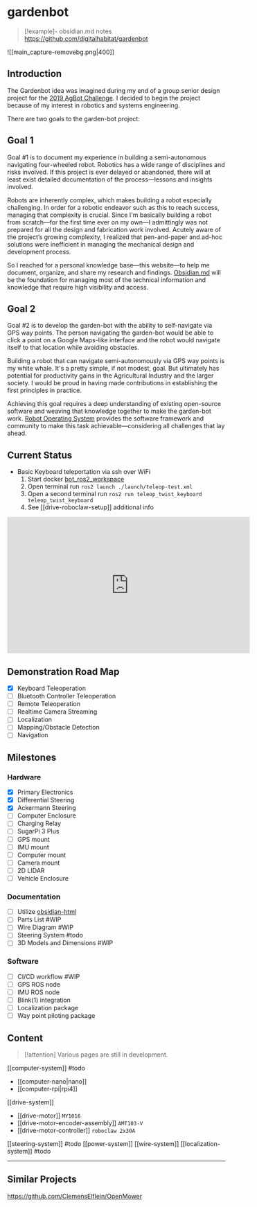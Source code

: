 # gardenbot

> [!example]- obsidian.md notes
> https://github.com/digitalhabitat/gardenbot

![[main_capture-removebg.png|400]]

## Introduction

The Gardenbot idea was imagined during my end of a group senior design project for the [2019 AgBot Challenge](https://github.com/digitalhabitat/agbot_0). I decided to begin the project because of my interest in robotics and systems engineering. 

There are two goals to the garden-bot project:

## Goal 1

Goal #1 is to document my experience in building a semi-autonomous navigating four-wheeled robot. Robotics has a wide range of disciplines and risks involved. If this project is ever delayed or abandoned, there will at least exist detailed documentation of the process—lessons and insights involved.

Robots are inherently complex, which makes building a robot especially challenging. In order for a robotic endeavor such as this to reach success, managing that complexity is crucial. Since I'm basically building a robot from scratch—for the first time ever on my own—I admittingly was not prepared for all the design and fabrication work involved. Acutely aware of the project’s growing complexity, I realized that pen-and-paper and ad-hoc solutions were inefficient in managing the mechanical design and development process.

So I reached for a personal knowledge base—this website—to help me document, organize, and share my research and findings. [Obsidian.md](https://en.wikipedia.org/wiki/Obsidian_(software)) will be the foundation for managing most of the technical information and knowledge that require high visibility and access.

## Goal 2

Goal #2 is to develop the garden-bot with the ability to self-navigate via GPS way points. The person navigating the garden-bot would be able to click a point on a Google Maps-like interface and the robot would navigate itself to that location while avoiding obstacles.

Building a robot that can navigate semi-autonomously via GPS way points is my white whale. It's a pretty simple, if not modest, goal. But ultimately has potential for productivity gains in the Agricultural Industry and the larger society. I would be proud in having made contributions in establishing the first principles in practice. 

Achieving this goal requires a deep understanding of existing open-source software and weaving that knowledge together to make the garden-bot work. [Robot Operating System](https://en.wikipedia.org/wiki/Robot_Operating_System) provides the software framework and community to make this task achievable—considering all challenges that lay ahead.

## Current Status

- Basic Keyboard teleportation via ssh over WiFi
	1. Start docker [bot_ros2_workspace](https://github.com/digitalhabitat/bot_ros2_workspace)
	2. Open terminal run `ros2 launch ./launch/teleop-test.xml`
	3. Open a second terminal run `ros2 run teleop_twist_keyboard teleop_twist_keyboard`
	4. See [[drive-roboclaw-setup]] additional info

<iframe width="560" height="315" src="https://www.youtube.com/embed/C3Nxp40HBfw" title="YouTube video player" frameborder="0" allow="accelerometer; autoplay; clipboard-write; encrypted-media; gyroscope; picture-in-picture; web-share" allowfullscreen></iframe>

## Demonstration Road Map

- [x] Keyboard Teleoperation
- [ ] Bluetooth Controller Teleoperation
- [ ] Remote Teleoperation
- [ ] Realtime Camera Streaming
- [ ] Localization
- [ ] Mapping/Obstacle Detection
- [ ] Navigation

## Milestones

### Hardware

- [x] Primary Electronics 
- [x] Differential Steering
- [x] Ackermann Steering
- [ ] Computer Enclosure
- [ ] Charging Relay
- [ ] SugarPi 3 Plus
- [ ] GPS mount
- [ ] IMU mount
- [ ] Computer mount
- [ ] Camera mount
- [ ] 2D LIDAR
- [ ] Vehicle Enclosure

### Documentation

- [ ] Utilize [obsidian-html](https://github.comobsidian-html/obsidian-html) 
- [ ] Parts List #WIP 
- [ ] Wire Diagram #WIP 
- [ ] Steering System #todo
- [ ] 3D Models and Dimensions #WIP

### Software

- [ ] CI/CD workflow #WIP
- [ ] GPS ROS node
- [ ] IMU ROS node
- [ ] Blink(1) integration
- [ ] Localization package
- [ ] Way point piloting package

##  Content

>[!attention] Various pages are still in development.

[[computer-system]] #todo
- [[computer-nano|nano]]
- [[computer-rpi|rpi4]]

[[drive-system]]
- [[drive-motor]] `MY1016`
- [[drive-motor-encoder-assembly]] `AMT103-V`
- [[drive-motor-controller]] `roboclaw 2x30A`

[[steering-system]] #todo
[[power-system]]
[[wire-system]]
[[localization-system]] #todo

---

## Similar Projects

https://github.com/ClemensElflein/OpenMower